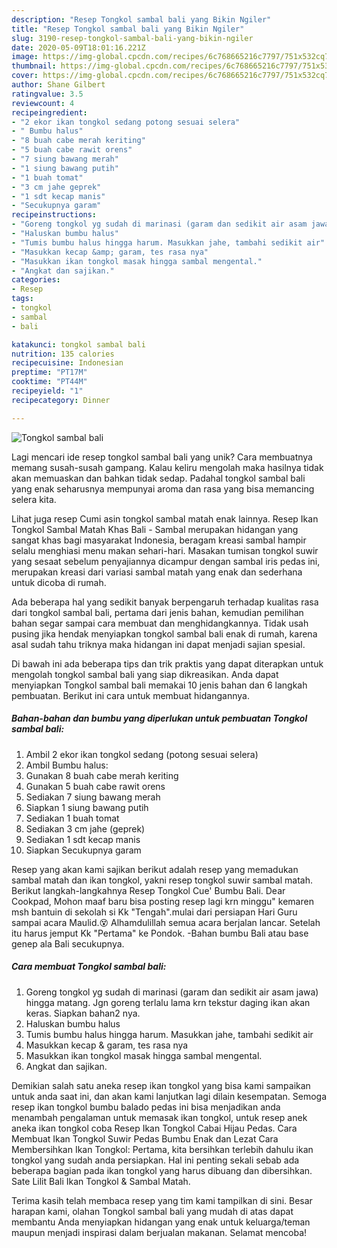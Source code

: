 ```yaml
---
description: "Resep Tongkol sambal bali yang Bikin Ngiler"
title: "Resep Tongkol sambal bali yang Bikin Ngiler"
slug: 3190-resep-tongkol-sambal-bali-yang-bikin-ngiler
date: 2020-05-09T18:01:16.221Z
image: https://img-global.cpcdn.com/recipes/6c768665216c7797/751x532cq70/tongkol-sambal-bali-foto-resep-utama.jpg
thumbnail: https://img-global.cpcdn.com/recipes/6c768665216c7797/751x532cq70/tongkol-sambal-bali-foto-resep-utama.jpg
cover: https://img-global.cpcdn.com/recipes/6c768665216c7797/751x532cq70/tongkol-sambal-bali-foto-resep-utama.jpg
author: Shane Gilbert
ratingvalue: 3.5
reviewcount: 4
recipeingredient:
- "2 ekor ikan tongkol sedang potong sesuai selera"
- " Bumbu halus"
- "8 buah cabe merah keriting"
- "5 buah cabe rawit orens"
- "7 siung bawang merah"
- "1 siung bawang putih"
- "1 buah tomat"
- "3 cm jahe geprek"
- "1 sdt kecap manis"
- "Secukupnya garam"
recipeinstructions:
- "Goreng tongkol yg sudah di marinasi (garam dan sedikit air asam jawa) hingga matang. Jgn goreng terlalu lama krn tekstur daging ikan akan keras. Siapkan bahan2 nya."
- "Haluskan bumbu halus"
- "Tumis bumbu halus hingga harum. Masukkan jahe, tambahi sedikit air"
- "Masukkan kecap &amp; garam, tes rasa nya"
- "Masukkan ikan tongkol masak hingga sambal mengental."
- "Angkat dan sajikan."
categories:
- Resep
tags:
- tongkol
- sambal
- bali

katakunci: tongkol sambal bali 
nutrition: 135 calories
recipecuisine: Indonesian
preptime: "PT17M"
cooktime: "PT44M"
recipeyield: "1"
recipecategory: Dinner

---
```



![Tongkol sambal bali](https://img-global.cpcdn.com/recipes/6c768665216c7797/751x532cq70/tongkol-sambal-bali-foto-resep-utama.jpg)

Lagi mencari ide resep tongkol sambal bali yang unik? Cara membuatnya memang susah-susah gampang. Kalau keliru mengolah maka hasilnya tidak akan memuaskan dan bahkan tidak sedap. Padahal tongkol sambal bali yang enak seharusnya mempunyai aroma dan rasa yang bisa memancing selera kita.

Lihat juga resep Cumi asin tongkol sambal matah enak lainnya. Resep Ikan Tongkol Sambal Matah Khas Bali - Sambal merupakan hidangan yang sangat khas bagi masyarakat Indonesia, beragam kreasi sambal hampir selalu menghiasi menu makan sehari-hari. Masakan tumisan tongkol suwir yang sesaat sebelum penyajiannya dicampur dengan sambal iris pedas ini, merupakan kreasi dari variasi sambal matah yang enak dan sederhana untuk dicoba di rumah.

Ada beberapa hal yang sedikit banyak berpengaruh terhadap kualitas rasa dari tongkol sambal bali, pertama dari jenis bahan, kemudian pemilihan bahan segar sampai cara membuat dan menghidangkannya. Tidak usah pusing jika hendak menyiapkan tongkol sambal bali enak di rumah, karena asal sudah tahu triknya maka hidangan ini dapat menjadi sajian spesial.


Di bawah ini ada beberapa tips dan trik praktis yang dapat diterapkan untuk mengolah tongkol sambal bali yang siap dikreasikan. Anda dapat menyiapkan Tongkol sambal bali memakai 10 jenis bahan dan 6 langkah pembuatan. Berikut ini cara untuk membuat hidangannya.

<!--inarticleads1-->

##### Bahan-bahan dan bumbu yang diperlukan untuk pembuatan Tongkol sambal bali:

1. Ambil 2 ekor ikan tongkol sedang (potong sesuai selera)
1. Ambil  Bumbu halus:
1. Gunakan 8 buah cabe merah keriting
1. Gunakan 5 buah cabe rawit orens
1. Sediakan 7 siung bawang merah
1. Siapkan 1 siung bawang putih
1. Sediakan 1 buah tomat
1. Sediakan 3 cm jahe (geprek)
1. Sediakan 1 sdt kecap manis
1. Siapkan Secukupnya garam


Resep yang akan kami sajikan berikut adalah resep yang memadukan sambal matah dan ikan tongkol, yakni resep tongkol suwir sambal matah. Berikut langkah-langkahnya Resep Tongkol Cue&#39; Bumbu Bali. Dear Cookpad, Mohon maaf baru bisa posting resep lagi krn minggu&#34; kemaren msh bantuin di sekolah si Kk &#34;Tengah&#34;.mulai dari persiapan Hari Guru sampai acara Maulid.😵 Alhamdulillah semua acara berjalan lancar. Setelah itu harus jemput Kk &#34;Pertama&#34; ke Pondok. -Bahan bumbu Bali atau base genep ala Bali secukupnya. 

<!--inarticleads2-->

##### Cara membuat Tongkol sambal bali:

1. Goreng tongkol yg sudah di marinasi (garam dan sedikit air asam jawa) hingga matang. Jgn goreng terlalu lama krn tekstur daging ikan akan keras. Siapkan bahan2 nya.
1. Haluskan bumbu halus
1. Tumis bumbu halus hingga harum. Masukkan jahe, tambahi sedikit air
1. Masukkan kecap &amp; garam, tes rasa nya
1. Masukkan ikan tongkol masak hingga sambal mengental.
1. Angkat dan sajikan.


Demikian salah satu aneka resep ikan tongkol yang bisa kami sampaikan untuk anda saat ini, dan akan kami lanjutkan lagi dilain kesempatan. Semoga resep ikan tongkol bumbu balado pedas ini bisa menjadikan anda menambah pengalaman untuk memasak ikan tongkol, untuk resep anek aneka ikan tongkol coba Resep Ikan Tongkol Cabai Hijau Pedas. Cara Membuat Ikan Tongkol Suwir Pedas Bumbu Enak dan Lezat Cara Membersihkan Ikan Tongkol: Pertama, kita bersihkan terlebih dahulu ikan tongkol yang sudah anda persiapkan. Hal ini penting sekali sebab ada beberapa bagian pada ikan tongkol yang harus dibuang dan dibersihkan. Sate Lilit Bali Ikan Tongkol &amp; Sambal Matah. 

Terima kasih telah membaca resep yang tim kami tampilkan di sini. Besar harapan kami, olahan Tongkol sambal bali yang mudah di atas dapat membantu Anda menyiapkan hidangan yang enak untuk keluarga/teman maupun menjadi inspirasi dalam berjualan makanan. Selamat mencoba!
